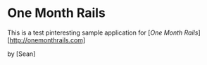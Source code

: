 # One Month Rails

This is a test pinteresting sample application for [*One Month Rails*][http://onemonthrails.com]

by [Sean]